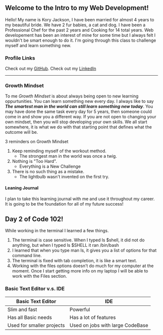 ## Welcome to the Intro to my Web Development!

Hello! My name is Kory Jackson, I have been married for almost 4 years to my beautiful bride. We have 2 fur babies, a cat and dog. I have been a Professional Chef for the past 2 years and Cooking for 14 total years. Web developement has been an interest of mine for some time but I always felt I wouldn't be smart enough to do it. I'm going through this class to challenge myself and learn something new.

### Profile Links
Check out my [GitHub](https://github.com/Dirrbick "Kory's Github Site").
Check out my [LinkedIn](https://www.linkedin.com/in/kory-jackson-927363164/)

---

### Growth Mindset

To me _Growth Mindset_ is about always being open to new learning oppurtunities. You can learn something new every day. I always like to say ***The smartest man in the world can still learn something new today***. You may have done the same task every day for 5 years, then someone could come in and show you a different way. If you are not open to changing your own mindset, then you will stop developing your own skills. We all start somewhere, it is what we do with that starting point that defines what the outcome will be.



3 reminders on Growth Mindset

1. Keep reminding myself of the workout method.
     - The strongest man in the world was once a twig.
2. Nothing is "Too Hard".
     - Everything is a New Challenge
3. There is no such thing as a mistake.
     - The lightbulb wasn't invented on the first try.


#### Leaning Journal
I plan to take this learning journal with me and use it throughout my career. It is going to be the foundation for all of my future success!


## Day 2 of Code 102!

While working in the terminal I learned a few things.

1. The terminal is case sensitive.
          When I typed ls $shell, it did not do anything, but when I typed ls $SHELL it ran /bin/bash
1. I learned that when you type man ls, it gives you a list of options for that command line.
1. The terminal is fixed with tab completion, it is like a smart text.
1. Working with the files options doesn't do much for my computer at the moment. Once I start getting more info on my laptop I will be able to work with the Files section.

### Basic Text Editor v.s. IDE

 | Basic Text Editor | IDE |
 | --- | --- |
 | Slim and fast | Powerful |
 | Has all Basic needs | Has a lot of features |
 | Used for smaller projects | Used on jobs with large CodeBase |

